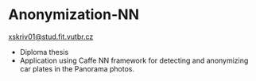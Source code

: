 # Anonymization-NN
xskriv01@stud.fit.vutbr.cz

* Diploma thesis
* Application using Caffe NN framework for detecting and anonymizing car plates in the Panorama photos.
